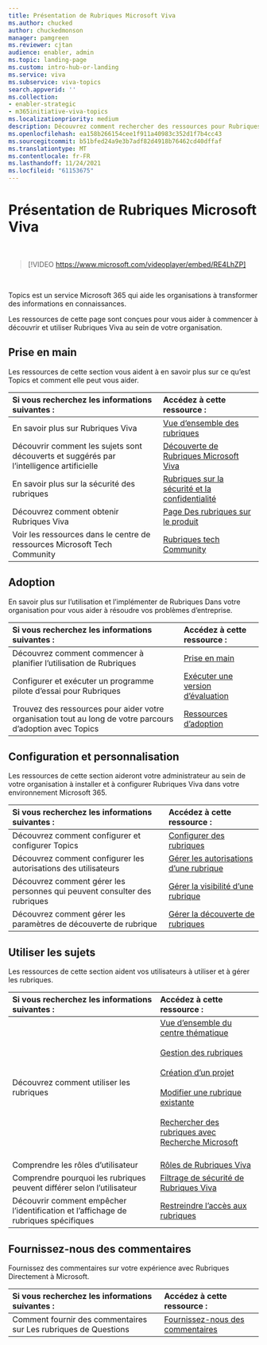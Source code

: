 ```yaml
---
title: Présentation de Rubriques Microsoft Viva
ms.author: chucked
author: chuckedmonson
manager: pamgreen
ms.reviewer: cjtan
audience: enabler, admin
ms.topic: landing-page
ms.custom: intro-hub-or-landing
ms.service: viva
ms.subservice: viva-topics
search.appverid: ''
ms.collection:
- enabler-strategic
- m365initiative-viva-topics
ms.localizationpriority: medium
description: Découvrez comment rechercher des ressources pour Rubriques Microsoft Viva.
ms.openlocfilehash: ea158b266154cee1f911a40983c352d1f7b4cc43
ms.sourcegitcommit: b51bfed24a9e3b7adf82d4918b76462cd40dffaf
ms.translationtype: MT
ms.contentlocale: fr-FR
ms.lasthandoff: 11/24/2021
ms.locfileid: "61153675"
---
```

# <a name="introduction-to-microsoft-viva-topics"></a>Présentation de Rubriques Microsoft Viva

</br>

> [!VIDEO https://www.microsoft.com/videoplayer/embed/RE4LhZP]  

</br>


Topics est un service Microsoft 365 qui aide les organisations à transformer des informations en connaissances.

Les ressources de cette page sont conçues pour vous aider à commencer à découvrir et utiliser Rubriques Viva au sein de votre organisation.

## <a name="get-started"></a>Prise en main

Les ressources de cette section vous aident à en savoir plus sur ce qu’est Topics et comment elle peut vous aider.

| Si vous recherchez les informations suivantes : | Accédez à cette ressource : |
|:-----|:-----|
|En savoir plus sur Rubriques Viva|[Vue d’ensemble des rubriques](topic-experiences-overview.md)|
|Découvrir comment les sujets sont découverts et suggérés par l’intelligence artificielle|[Découverte de Rubriques Microsoft Viva](topic-experiences-discovery.md)|
|En savoir plus sur la sécurité des rubriques|[Rubriques sur la sécurité et la confidentialité](topic-experiences-security-privacy.md)|
|Découvrez comment obtenir Rubriques Viva|[Page Des rubriques sur le produit](https://www.microsoft.com/microsoft-viva/topics?activetab=pivot%3aoverviewtab)|
|Voir les ressources dans le centre de ressources Microsoft Tech Community|[Rubriques tech Community](https://resources.techcommunity.microsoft.com/viva-topics/)|


## <a name="adoption"></a>Adoption

En savoir plus sur l’utilisation et l’implémenter de Rubriques Dans votre organisation pour vous aider à résoudre vos problèmes d’entreprise. 

| Si vous recherchez les informations suivantes : | Accédez à cette ressource : |
|:-----|:-----|
|Découvrez comment commencer à planifier l’utilisation de Rubriques |[Prise en main](topics-adoption-getstarted.md)|  
|Configurer et exécuter un programme pilote d’essai pour Rubriques |[Exécuter une version d’évaluation](trial-topics.md)|
|Trouvez des ressources pour aider votre organisation tout au long de votre parcours d’adoption avec Topics |[Ressources d’adoption](adoption-resources.md)|

## <a name="set-up-and-administration"></a>Configuration et personnalisation

Les ressources de cette section aideront votre administrateur au sein de votre organisation à installer et à configurer Rubriques Viva dans votre environnement Microsoft 365.

| Si vous recherchez les informations suivantes : | Accédez à cette ressource : |
|:-----|:-----|
|Découvrez comment configurer et configurer Topics|[Configurer des rubriques](set-up-topic-experiences.md)|
|Découvrez comment configurer les autorisations des utilisateurs|[Gérer les autorisations d’une rubrique](topic-experiences-user-permissions.md)|
|Découvrez comment gérer les personnes qui peuvent consulter des rubriques|[Gérer la visibilité d’une rubrique](topic-experiences-knowledge-rules.md)|
|Découvrez comment gérer les paramètres de découverte de rubrique|[Gérer la découverte de rubriques](topic-experiences-discovery.md)|

## <a name="work-with-topics"></a>Utiliser les sujets

Les ressources de cette section aident vos utilisateurs à utiliser et à gérer les rubriques.

| Si vous recherchez les informations suivantes : | Accédez à cette ressource : |
|:-----|:-----|
|Découvrez comment utiliser les rubriques|[Vue d’ensemble du centre thématique](topic-center-overview.md)<br><br>[Gestion des rubriques](manage-topics.md)<br><br>[Création d’un projet](create-a-topic.md)<br><br>[Modifier une rubrique existante](edit-a-topic.md)<br><br>[Rechercher des rubriques avec Recherche Microsoft](search.md)<br><br>|
|Comprendre les rôles d’utilisateur|[Rôles de Rubriques Viva](topic-experiences-roles.md)|
|Comprendre pourquoi les rubriques peuvent différer selon l’utilisateur|[Filtrage de sécurité de Rubriques Viva](topic-experiences-security-trimming.md)|
|Découvrir comment empêcher l’identification et l’affichage de rubriques spécifiques|[Restreindre l’accès aux rubriques](restrict-access-to-topics.md)|

## <a name="provide-us-feedback"></a>Fournissez-nous des commentaires

Fournissez des commentaires sur votre expérience avec Rubriques Directement à Microsoft.

| Si vous recherchez les informations suivantes : | Accédez à cette ressource : |
|:-----|:-----|
|Comment fournir des commentaires sur Les rubriques de Questions|[Fournissez-nous des commentaires](topic-experiences-overview.md#provide-us-feedback)|


